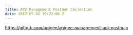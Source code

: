 ```yaml
---
title: API Management Postman Collection
date: 2017-05-31 19:21:00 Z
---
```


https://github.com/apigee/apigee-management-api-postman
